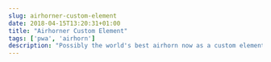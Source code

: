 ```yaml
---
slug: airhorner-custom-element
date: 2018-04-15T13:20:31+01:00
title: "Airhorner Custom Element"
tags: ['pwa', 'airhorn']
description: "Possibly the world's best airhorn now as a custom element"
---
```

